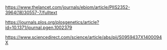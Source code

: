 https://www.thelancet.com/journals/ebiom/article/PIIS2352-3964(18)30557-7/fulltext

https://journals.plos.org/plosgenetics/article?id=10.1371/journal.pgen.1002379

https://www.sciencedirect.com/science/article/abs/pii/S0959437X1400094X
